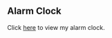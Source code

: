 ## Alarm Clock

Click [here]( https://hsimransidhu.github.io/alarm-clock/ ) to view my alarm clock.
